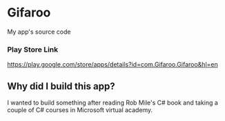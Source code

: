 # Gifaroo
My app's source code

### Play Store Link
https://play.google.com/store/apps/details?id=com.Gifaroo.Gifaroo&hl=en

## Why did I build this app?

I wanted to build something after reading Rob Mile's C# book and taking a couple of C# courses in Microsoft virtual academy.

